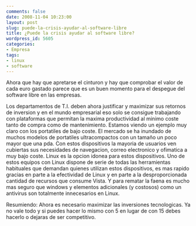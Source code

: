 ```yaml
---
comments: false
date: 2008-11-04 10:23:00
layout: post
slug: puede-la-crisis-ayudar-al-software-libre
title: ¿Puede la crisis ayudar al software libre?
wordpress_id: 5605
categories:
- Empresa
tags:
- linux
- software
---
```


Ahora que hay que apretarse el cinturon y hay que comprobar el valor de cada euro gastado parece que es un buen momento para el despegue del software libre en las empresas.




Los departamentos de T.I. deben ahora justificar y maximizar sus retornos de inversion y en el mundo empresarial eso solo se consigue trabajando con plataformas que permitan la maxima productividad al minimo coste tanto de compra como de mantenimiento. Estamos viendo un ejemplo muy claro con los portatiles de bajo coste. El mercado se ha inundado de muchos modelos de portatiles ultracompactos con un tamaño un poco mayor que una pda. Con estos dispositivos la mayoria de usuarios ven cubiertas sus necesidades de navegacion, correo electronico y ofimatica a muy bajo coste. Linux es la opcion idonea para estos dispositivos. Uno de estos equipos con Linux dispone de serie de todas las herramientas habituales que demandan quienes utilizan estos dispositivos, es mas rapido gracias en parte a la efectividad de Linux y en parte a la desproporcionada cantidad de recursos que consume Vista. Y para rematar la faena es mucho mas seguro que windows y elementos adicionales (y costosos) como un antivirus son totalmente innecesarios en Linux.







Resumiendo: Ahora es necesario maximizar las inversiones tecnologicas. Ya no vale todo y si puedes hacer lo mismo con 5 en lugar de con 15 debes hacerlo o dejaras de ser competitivo.
